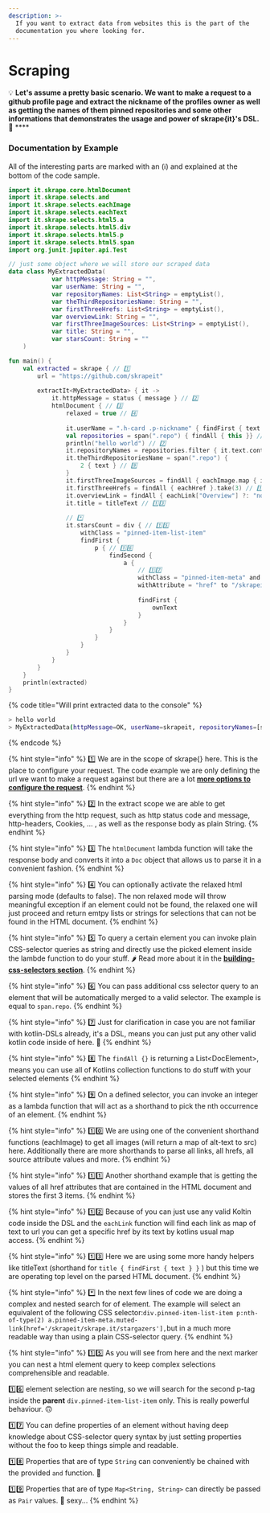 ```yaml
---
description: >-
  If you want to extract data from websites this is the part of the
  documentation you where looking for.
---
```


# Scraping

💡 **Let's assume a pretty basic scenario. We want to make a request to a github profile page and extract the nickname of the profiles owner as well as getting the names of them pinned repositories and some other informations that demonstrates the usage and power of skrape{it}'s DSL.** 💪 ****

### Documentation by Example

All of the interesting parts are marked with  an \(ℹ️\) and explained at the bottom of the code sample.

```kotlin
import it.skrape.core.htmlDocument
import it.skrape.selects.and
import it.skrape.selects.eachImage
import it.skrape.selects.eachText
import it.skrape.selects.html5.a
import it.skrape.selects.html5.div
import it.skrape.selects.html5.p
import it.skrape.selects.html5.span
import org.junit.jupiter.api.Test

// just some object where we will store our scraped data
data class MyExtractedData(
            var httpMessage: String = "",
            var userName: String = "",
            var repositoryNames: List<String> = emptyList(),
            var theThirdRepositoriesName: String = "",
            var firstThreeHrefs: List<String> = emptyList(),
            var overviewLink: String = "",
            var firstThreeImageSources: List<String> = emptyList(),
            var title: String = "",
            var starsCount: String = ""
    )

fun main() {
    val extracted = skrape { // 1️⃣
        url = "https://github.com/skrapeit" 
    
        extractIt<MyExtractedData> { it ->
            it.httpMessage = status { message } // 2️⃣
            htmlDocument { // 3️⃣
                relaxed = true // 4️⃣
    
                it.userName = ".h-card .p-nickname" { findFirst { text } } // 5️⃣
                val repositories = span(".repo") { findAll { this }} // 6️⃣
                println("hello world") // 7️⃣
                it.repositoryNames = repositories.filter { it.text.contains("skrape") }.eachText // 8️⃣
                it.theThirdRepositoriesName = span(".repo") { 
                    2 { text } // 9️⃣
                }
                it.firstThreeImageSources = findAll { eachImage.map { image -> image.value } }.take(3) // 1️⃣0️⃣
                it.firstThreeHrefs = findAll { eachHref }.take(3) // 1️⃣1️⃣ 
                it.overviewLink = findAll { eachLink["Overview"] ?: "not found" } // 1️⃣2️⃣ 
                it.title = titleText // 1️⃣3️⃣
    
                // *️⃣
                it.starsCount = div { // 1️⃣5️⃣ 
                    withClass = "pinned-item-list-item"
                    findFirst {
                        p { // 1️⃣6️⃣
                            findSecond {
                                a {
                                    // 1️⃣7️⃣ 
                                    withClass = "pinned-item-meta" and "muted-link" // 1️⃣8️⃣
                                    withAttribute = "href" to "/skrapeit/skrape.it/stargazers" // 1️⃣9️⃣
    
                                    findFirst {
                                        ownText
                                    }
                                }
                            }
                        }
                    }
                }
            }
        }
    }
    println(extracted)
}
```

{% code title="Will print extracted data to the console" %}
```bash
> hello world
> MyExtractedData(httpMessage=OK, userName=skrapeit, repositoryNames=[skrape.it, skrapeit-ktor-extension, skrapeit-mockmvc-extension, skrapeit-docs], theThirdRepositoriesName=skrapeit-mockmvc-extension, firstThreeHrefs=[https://github.githubassets.com, https://avatars0.githubusercontent.com, https://avatars1.githubusercontent.com], overviewLink=/skrapeit, firstThreeImageSources=[https://github.githubassets.com/images/spinners/octocat-spinner-128.gif, https://avatars0.githubusercontent.com/u/46688980?s=88&u=c99dfeadc23ab06f4c428ffd4330e95f0b32d2cb&v=4, https://avatars0.githubusercontent.com/u/46688980?s=460&u=c99dfeadc23ab06f4c428ffd4330e95f0b32d2cb&v=4], title=skrapeit · GitHub, starsCount=119)

```
{% endcode %}

{% hint style="info" %}
1️⃣ We are in the scope of skrape{} here. This is the place to configure your request. The code example we are only defining the url we want to make a request against but there are a lot [**more options to configure the request**](../http-client/request-options.md).
{% endhint %}

{% hint style="info" %}
2️⃣ In the extract scope we are able to get everything from the http request, such as http status code and message, http-headers, Cookies, ... , as well as the response body as plain String.
{% endhint %}

{% hint style="info" %}
3️⃣ The `htmlDocument` lambda function will take the response body and converts it into a `Doc` object that allows us to parse it in a convenient fashion.
{% endhint %}

{% hint style="info" %}
4️⃣ You can optionally activate the relaxed html parsing mode \(defaults to false\). The non relaxed mode will throw meaningful exception if an element could not be found, the relaxed one will just proceed and return emtpy lists or strings for selections that can not be found in the HTML document.
{% endhint %}

{% hint style="info" %}
5️⃣ To query a certain element you can invoke plain CSS-selector queries as string and directly use the picked element inside the lambde function to do your stuff. 🌶 Read more about it in the [**building-css-selectors section**](parsing-html.md#building-css-selectors).
{% endhint %}

{% hint style="info" %}
6️⃣  You can pass additional css selector query to an element that will be automatically merged to a valid selector. The example is equal to `span.repo`.
{% endhint %}

{% hint style="info" %}
7️⃣ Just for clarification in case you are not familiar with kotlin-DSLs already, it's a DSL, means you can just put any other valid kotlin code inside of here. 🙂 
{% endhint %}

{% hint style="info" %}
8️⃣  The `findAll {}` is returning a List&lt;DocElement&gt;, means you can use all of Kotlins collection functions to do stuff with your selected elements
{% endhint %}

{% hint style="info" %}
9️⃣ On a defined selector, you can invoke an integer as a lambda function that will act as a shorthand to pick the nth occurrence of an element.
{% endhint %}

{% hint style="info" %}
1️⃣0️⃣ We are using one of the convenient shorthand functions \(eachImage\) to get all images \(will return a map of alt-text to src\) here. Additionally there are more shorthands to parse all links, all hrefs, all source attribute values and more.
{% endhint %}

{% hint style="info" %}
1️⃣1️⃣ Another shorthand example that is getting the values of all href attributes that are contained in the HTML document and stores the first 3 items.
{% endhint %}

{% hint style="info" %}
1️⃣2️⃣ Because of you can just use any valid Koltin code inside the DSL and the `eachLink` function will find each link as map of text to url you can get a specific href by its text by kotlins usual map access.
{% endhint %}

{% hint style="info" %}
1️⃣3️⃣ Here we are using some more handy helpers like titleText \(shorthand for `title { findFirst { text } }` \) but this time we are operating top level on the parsed HTML document. 
{% endhint %}

{% hint style="info" %}
\*️⃣ In the next few lines of code we are doing a complex and nested search for of element. The example will select an equivalent of the following CSS selector:`div.pinned-item-list-item p:nth-of-type(2) a.pinned-item-meta.muted-link[href='/skrapeit/skrape.it/stargazers'],`but in a much more readable way than using a plain CSS-selector query.
{% endhint %}

{% hint style="info" %}
1️⃣5️⃣ As you will see from here and the next marker you can nest a html element query to keep complex selections comprehensible and readable.

1️⃣6️⃣ element selection are nesting, so we will search for the second p-tag inside the **parent** `div.pinned-item-list-item` only. This is really powerful behaviour. 🙃 

1️⃣7️⃣ You can define properties of an element without having deep knowledge about CSS-selector query syntax by just setting properties without the foo to keep things simple and readable.

1️⃣8️⃣ Properties that are of type `String` can conveniently be chained with the provided `and` function. 🚀 

1️⃣9️⃣ Properties that are of type `Map<String, String>` can directly be passed as `Pair` values. 🤯 sexy...
{% endhint %}



